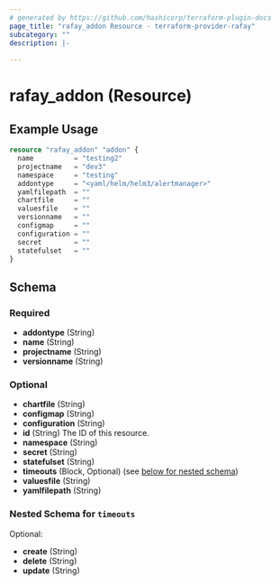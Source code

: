 ```yaml
---
# generated by https://github.com/hashicorp/terraform-plugin-docs
page_title: "rafay_addon Resource - terraform-provider-rafay"
subcategory: ""
description: |-
  
---
```


# rafay_addon (Resource)



## Example Usage

```terraform
resource "rafay_addon" "addon" {
  name          = "testing2"
  projectname   = "dev3"
  namespace     = "testing"
  addontype     = "<yaml/helm/helm3/alertmanager>"
  yamlfilepath  = ""
  chartfile     = ""
  valuesfile    = ""
  versionname   = ""
  configmap     = ""
  configuration = ""
  secret        = ""
  statefulset   = ""
}
```

<!-- schema generated by tfplugindocs -->
## Schema

### Required

- **addontype** (String)
- **name** (String)
- **projectname** (String)
- **versionname** (String)

### Optional

- **chartfile** (String)
- **configmap** (String)
- **configuration** (String)
- **id** (String) The ID of this resource.
- **namespace** (String)
- **secret** (String)
- **statefulset** (String)
- **timeouts** (Block, Optional) (see [below for nested schema](#nestedblock--timeouts))
- **valuesfile** (String)
- **yamlfilepath** (String)

<a id="nestedblock--timeouts"></a>
### Nested Schema for `timeouts`

Optional:

- **create** (String)
- **delete** (String)
- **update** (String)


